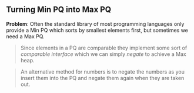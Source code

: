 ## Turning Min PQ into Max PQ

**Problem**: Often the standard library of most programming languages only provide a Min PQ which sorts by smallest elements first, but sometimes we need a Max PQ.

> Since elements in a PQ are comparable they implement some sort of *comparable interface* which we can simply *negate* to achieve a Max heap.

> An alternative method for numbers is to negate the numbers as you insert them into the PQ and negate them again when they are taken out.


